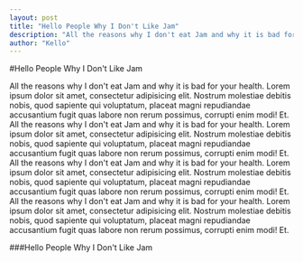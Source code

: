 ```yaml
---
layout: post
title: "Hello People Why I Don't Like Jam"
description: "All the reasons why I don't eat Jam and why it is bad for your health"
author: "Kello"
---
```


#Hello People Why I Don't Like Jam

All the reasons why I don't eat Jam and why it is bad for your health. Lorem ipsum dolor sit amet, consectetur adipisicing elit. Nostrum molestiae debitis nobis, quod sapiente qui voluptatum, placeat magni repudiandae accusantium fugit quas labore non rerum possimus, corrupti enim modi! Et.
All the reasons why I don't eat Jam and why it is bad for your health. Lorem ipsum dolor sit amet, consectetur adipisicing elit. Nostrum molestiae debitis nobis, quod sapiente qui voluptatum, placeat magni repudiandae accusantium fugit quas labore non rerum possimus, corrupti enim modi! Et.
All the reasons why I don't eat Jam and why it is bad for your health. Lorem ipsum dolor sit amet, consectetur adipisicing elit. Nostrum molestiae debitis nobis, quod sapiente qui voluptatum, placeat magni repudiandae accusantium fugit quas labore non rerum possimus, corrupti enim modi! Et.
All the reasons why I don't eat Jam and why it is bad for your health. Lorem ipsum dolor sit amet, consectetur adipisicing elit. Nostrum molestiae debitis nobis, quod sapiente qui voluptatum, placeat magni repudiandae accusantium fugit quas labore non rerum possimus, corrupti enim modi! Et.

###Hello People Why I Don't Like Jam
